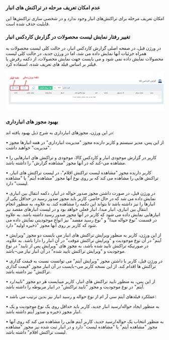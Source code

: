 ### عدم امکان تعریف مرحله در تراکنش های انبار

امکان تعریف مرحله برای تراکنش‌های انبار وجود ندارد و در شخصی سازی تراکنش‌ها این قابلیت حذف شده است.

### تغییر رفتار نمایش لیست محصولات در گزارش کاردکس انبار

در ورژن قبل، در صفحه اصلی گزارش کاردکس انبار، در حالت کلی لیست محصولات به همراه جزئیات آنها  نمایش داده می شد، اما در ورژن جدید، در حالت کلی لیست محصولات نمایش داده نمی شود و می بایست جهت نمایش محصولات، از دکمه رفرش یا فیلتر بر اساس فیلد های تعریف شده، استفاده کرد.

![photo](https://raw.githubusercontent.com/1stco/PayamGostarDocs/master/releasenote/2.6.0/kardekseAnbar.jpg)

### بهبود مجوز های انبارداری
در این ورژن، مجوزهای انبارداری به شرح ذیل بهبود یافته اند:

•	از این پس، مدیر سیستم و کاربر دارنده مجوز "مدیریت انبارداری" در همه انبارها مجوز "مدیریت" خواهند داشت.

•	کاربر در گزارش موجودی انبار و کاردکس کالا، موجودی و تراکنش های انبارهایی را مشاهده می-کند که در آنها مجوز "مشاهده گزارش" را داشته باشد.

•	کاربر دارنده مجوز "مشاهده لیست تراکنش اقلام"، در لیست تراکنش های انبار، تراکنش هایی را مشاهده می کند که بر روی نوع آنها مجوز "مشاهده آیتم" یا "مشاهده لیست" دارد.

•	در ورژن قبل، در صورت داشتن مجوز صدور حواله در انبار، دکمه انتقال بین انباری نمایش داده می شد که در حال حاضر، کاربر باید مجوز صدور رسید در حداقل یکی از انبارها را نیز داشته باشد تا بتواند این دکمه را مشاهده کند.  به علاوه، به منظور انجام انتقال بین انباری، انبار مبدا، انبار فعلی خواهد بود و در لیست انبارهای مقصد نیز انبارهایی نمایش داده می شود که کاربر در آنها مجوز صدور رسید داشته باشد. به علاوه در قسمت "نوع حواله مبدا" و "نوع رسید مقصد" نیز انواع موجودیتی نمایش داده می شود که کاربر بر روی آنها مجوز "ذخیره اولیه" دارد.

•	از این ورژن، کاربر به منظور ویرایش تراکنش های انبار می بایست دو مجوز "ویرایش آیتم" در آن نوع موجودیت و "ویرایش تراکنش موقت" در آن انبار را دارا باشد. به علاوه، در صورتیکه تراکنش تایید شده باشد، به مجوز های "ویرایش پس از تایید" در نوع موجودیت و "ویرایش تراکنش تایید شده" در آن انبار نیاز می¬باشد.

•	در ورژن قبل، کاربر با داشتن مجوز "ویرایش آیتم" می توانست نسبت به قیمت گذاری تراکنش ها اقدام کند. از این نسخه کاربر می¬بایست در آن انبار مجوز "قیمت گذاری تراکنش" نیز داشته باشد.

•	از این پس، به منظور تایید تراکنش های انبار، کاربر میبایست هر دو مجوز "تایید/رد آیتم" در نوع موجودیت و مجوز "تایید تراکنش" در انبار مربوطه را داشته باشد.

•	عملکرد فیلدهای آیتم سی آر ام از نوع حواله و رسید انبار نیز بدین ترتیب می باشد:

•	به منظور ایجاد حواله/رسید انبار جدید، کاربر باید حداقل روی یک نوع موجودیت و یک انبار مجوز ذخیره و صدور آیتم داشته باشد.

•	به منظور انتخاب یک حواله/رسید جدید، کاربر آیتم هایی را مشاهده می کند که روی آنها مجوز "مشاهده آیتم" یا "مشاهده لیست" دارد و در انبار ثبت شده نیز مجوز "مشاهده لیست تراکنش اقلام" داشته باشد.
